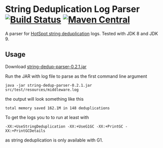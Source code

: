 String Deduplication Log Parser [![Build Status](https://travis-ci.org/marschall/string-dedup-parser.svg?branch=master)](https://travis-ci.org/marschall/string-dedup-parser) [![Maven Central](https://maven-badges.herokuapp.com/maven-central/com.github.marschall/string-dedup-parser/badge.svg)](https://maven-badges.herokuapp.com/maven-central/com.github.marschall/string-dedup-parser)
===============================

A parser for [HotSpot string deduplication](http://openjdk.java.net/jeps/192) logs. Tested with JDK 8 and JDK 9.

Usage
-----

Download [string-dedup-parser-0.2.1.jar](https://search.maven.org/remotecontent?filepath=com/github/marschall/string-dedup-parser/0.2.1/string-dedup-parser-0.2.1.jar)

Run the JAR with log file to parse as the first command line argument

```
java -jar string-dedup-parser-0.2.1.jar src/test/resources/middleware.log
```

the output will look something like this

```
total memory saved 162.1M in 148 deduplications
```

To get the logs you to to run at least with

```
-XX:+UseStringDeduplication -XX:+UseG1GC -XX:+PrintGC -XX:+PrintGCDetails
```

as string deduplication is only available with G1.

